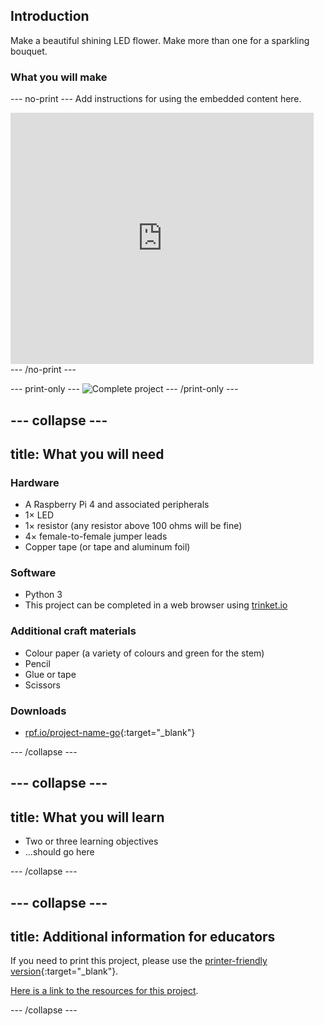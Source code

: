 ## Introduction

Make a beautiful shining LED flower. Make more than one for a sparkling bouquet.

### What you will make

--- no-print ---
Add instructions for using the embedded content here.

<div class="scratch-preview">
  <iframe allowtransparency="true" width="485" height="402" src="https://scratch.mit.edu/projects/embed/160619869/?autostart=false" frameborder="0"></iframe>
</div>
--- /no-print ---

--- print-only ---
![Complete project](images/showcase_static.png)
--- /print-only ---

--- collapse ---
---
title: What you will need
---
### Hardware

+ A Raspberry Pi 4 and associated peripherals
+ 1× LED
+ 1× resistor (any resistor above 100 ohms will be fine)
+ 4× female-to-female jumper leads
+ Copper tape (or tape and aluminum foil)

### Software

+ Python 3
+ This project can be completed in a web browser using [trinket.io](https://trinket.io/)

### Additional craft materials

+ Colour paper (a variety of colours and green for the stem)
+ Pencil
+ Glue or tape
+ Scissors

### Downloads

+ [rpf.io/project-name-go](http://rpf.io/project-name-go){:target="_blank"}

--- /collapse ---

--- collapse ---
---
title: What you will learn
---

+ Two or three learning objectives
+ ...should go here

--- /collapse ---

--- collapse ---
---
title: Additional information for educators
---

If you need to print this project, please use the [printer-friendly version](https://projects.raspberrypi.org/en/projects/project-name/print){:target="_blank"}.

[Here is a link to the resources for this project](http://rpf.io/project-name-go).

--- /collapse ---

